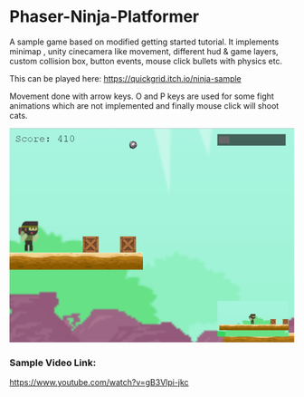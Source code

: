 # Phaser-Ninja-Platformer
​A sample game based on modified getting started tutorial. It implements minimap , unity cinecamera like movement, different hud &amp; game layers, custom collision box, button events, mouse click bullets with physics etc.

This can be played here:
https://quickgrid.itch.io/ninja-sample

Movement done with arrow keys. O and P keys are used for some fight animations which are not implemented and finally mouse click will shoot cats.

![Image](itch/screenshot.png)


### Sample Video Link:
https://www.youtube.com/watch?v=gB3Vlpi-jkc
